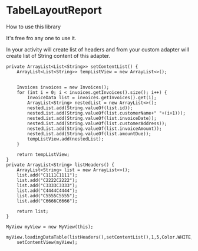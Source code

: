 # TabelLayoutReport
How to use this library

It's free fro any one to use it.

In your activity will create list of headers and from your custom adapter will create list of String content of this adapter.




    private ArrayList<List<String>> setContentList() {
        ArrayList<List<String>> tempListView = new ArrayList<>();


        Invoices invoices = new Invoices();
        for (int i = 0; i < invoices.getInvoices().size(); i++) {
            InvoiceData list = invoices.getInvoices().get(i);
            ArrayList<String> nestedList = new ArrayList<>();
            nestedList.add(String.valueOf(list.id));
            nestedList.add(String.valueOf(list.customerName+" "+(i+1)));
            nestedList.add(String.valueOf(list.invoiceDate));
            nestedList.add(String.valueOf(list.customerAddress));
            nestedList.add(String.valueOf(list.invoiceAmount));
            nestedList.add(String.valueOf(list.amountDue));
            tempListView.add(nestedList);
        }

        return tempListView;
    }
    private ArrayList<String> listHeaders() {
        ArrayList<String> list = new ArrayList<>();
        list.add("C1111C1111");
        list.add("C2222C2222");
        list.add("C3333C3333");
        list.add("C4444C4444");
        list.add("C5555C5555");
        list.add("C6666C6666");

        return list;
    }
    
    MyView myView = new MyView(this);
        myView.loadingDataTable(listHeaders(),setContentList(),1,5,Color.WHITE,Color.WHITE);
        setContentView(myView);


 

